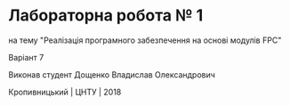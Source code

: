 ﻿# Лабораторна робота № 1

на тему "Реалізація програмного забезпечення на основі модулів FPC"

Варіант 7

Виконав студент Дощенко Владислав Олександрович

Кропивницький | ЦНТУ | 2018
